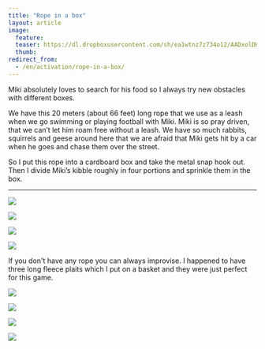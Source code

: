 ```yaml
---
title: "Rope in a box"
layout: article
image:
  feature:
  teaser: https://dl.dropboxusercontent.com/sh/ea1wtnz7z734o12/AADxolDHPexBFWptKsvbN-O6a/aktivointi/koysilaatikko/DSC30102-245px.jpg
  thumb:
redirect_from:
  - /en/activation/rope-in-a-box/
---
```


Miki absolutely loves to search for his food so I always try new obstacles with different boxes.

We have this 20 meters (about 66 feet) long rope that we use as a leash when we go swimming or playing football with Miki. Miki is so pray driven, that we can’t let him roam free without a leash. We have so much rabbits, squirrels and geese around here that we are afraid that Miki gets hit by a car when he goes and chase them over the street.

So I put this rope into a cardboard box and take the metal snap hook out. Then I divide Miki’s kibble roughly in four portions and sprinkle them in the box.

---

[![](https://dl.dropboxusercontent.com/sh/ea1wtnz7z734o12/AACrDePcSd1M83tJ1b1IWzzma/aktivointi/koysilaatikko/DSC30098_2-800px.jpg)](https://dl.dropboxusercontent.com/sh/ea1wtnz7z734o12/AABk_1YmCySuM16smJPZKpkNa/aktivointi/koysilaatikko/DSC30098_2.jpg)

[![](https://dl.dropboxusercontent.com/sh/ea1wtnz7z734o12/AACjZTuYEvSDwrnbCRw9z0-Ja/aktivointi/koysilaatikko/DSC30102_2-800px.jpg)](https://dl.dropboxusercontent.com/sh/ea1wtnz7z734o12/AADhFF3NIdIoLdrb5VPs_CRSa/aktivointi/koysilaatikko/DSC30102_2.jpg)

[![](https://dl.dropboxusercontent.com/sh/ea1wtnz7z734o12/AABAoa8CVbSInmgbGTrJPsSYa/aktivointi/koysilaatikko/DSC26678_2-800px.jpg)](https://dl.dropboxusercontent.com/sh/ea1wtnz7z734o12/AACmWqIHuZkHHGemydBKW55Ka/aktivointi/koysilaatikko/DSC26678_2.jpg)

[![](https://dl.dropboxusercontent.com/sh/ea1wtnz7z734o12/AAB15EBLgIuFf4D7KjJtfi4Ja/aktivointi/koysilaatikko/DSC26701_2-800px.jpg)](https://dl.dropboxusercontent.com/sh/ea1wtnz7z734o12/AACX51D73LVU08BIEh5fP7HYa/aktivointi/koysilaatikko/DSC26701_2.jpg)

If you don't have any rope you can always improvise. I happened to have three long fleece plaits which I put on a basket and they were just perfect for this game.

[![](https://dl.dropboxusercontent.com/sh/ea1wtnz7z734o12/AAA-zRgIZaaVSI_aepkdrWLPa/aktivointi/koysilaatikko/DS40104-800px.jpg)](https://dl.dropboxusercontent.com/sh/ea1wtnz7z734o12/AAB85FbKs8QNXhhCOaaoi5dqa/aktivointi/koysilaatikko/DS40104.jpg)

[![](https://dl.dropboxusercontent.com/sh/ea1wtnz7z734o12/AABFYKIkZAlAIONKrzWZO2cKa/aktivointi/koysilaatikko/DS40135-800px.jpg)](https://dl.dropboxusercontent.com/sh/ea1wtnz7z734o12/AACLaLnVkNKB5jIQiV_K2cS4a/aktivointi/koysilaatikko/DS40135.jpg)

[![](https://dl.dropboxusercontent.com/sh/ea1wtnz7z734o12/AABfwo8INMRPNJ7K5DFtQBeva/aktivointi/koysilaatikko/DS40110-800px.jpg)](https://dl.dropboxusercontent.com/sh/ea1wtnz7z734o12/AAAGWf9i5zgEdYZEZqmkuX2Da/aktivointi/koysilaatikko/DS40110.jpg)

[![](https://dl.dropboxusercontent.com/sh/ea1wtnz7z734o12/AADrz29Ha0o9yoO8jU3EckRha/aktivointi/koysilaatikko/DS40124-800px.jpg)](https://dl.dropboxusercontent.com/sh/ea1wtnz7z734o12/AAARBANQNIf3D3Z7uBweEXs8a/aktivointi/koysilaatikko/DS40124.jpg)

